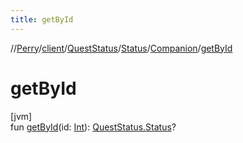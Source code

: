 ```yaml
---
title: getById
---
```

//[Perry](../../../../../index.html)/[client](../../../index.html)/[QuestStatus](../../index.html)/[Status](../index.html)/[Companion](index.html)/[getById](get-by-id.html)



# getById



[jvm]\
fun [getById](get-by-id.html)(id: [Int](https://kotlinlang.org/api/latest/jvm/stdlib/kotlin/-int/index.html)): [QuestStatus.Status](../index.html)?





